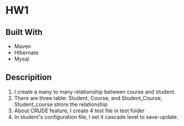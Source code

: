 # HW1
## Built With
- Maven
- Hibernate
- Mysql
## Descripition
1. I create a many to many relationship between course and student.
2. There are three table: Student, Course, and Student_Course; Student_course strore the relationship
3. About CRUDE feature, I create 4 test file in test folder
4. In student's configuration file, I set it cascade level to save-update.
